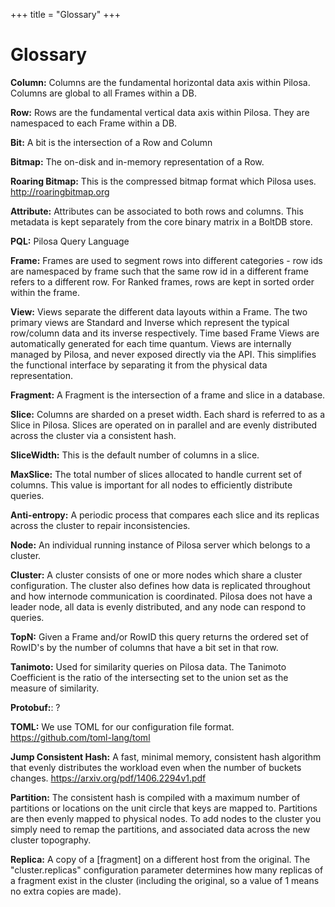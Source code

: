 +++
title = "Glossary"
+++

# Glossary

**Column:** Columns are the fundamental horizontal data axis within Pilosa.  Columns are global to all Frames within a DB.

**Row:** Rows are the fundamental vertical data axis within Pilosa.  They are namespaced to each Frame within a DB.

**Bit:** A bit is the intersection of a Row and Column

**Bitmap:** The on-disk and in-memory representation of a Row.

**Roaring Bitmap:** This is the compressed bitmap format which Pilosa uses.
 http://roaringbitmap.org

**Attribute:** Attributes can be associated to both rows and columns.  This metadata is kept separately from the core binary matrix in a BoltDB store.

**PQL:** Pilosa Query Language

**Frame:** Frames are used to segment rows into different categories - row ids are namespaced by frame such that the same row id in a different frame refers to a different row. For Ranked frames, rows are kept in sorted order within the frame. 

**View:** Views separate the different data layouts within a Frame. The two primary views are Standard and Inverse which represent the typical row/column data and its inverse respectively. Time based Frame Views are automatically generated for each time quantum. Views are internally managed by Pilosa, and never exposed directly via the API. This simplifies the functional interface by separating it from the physical data representation.

**Fragment:** A Fragment is the intersection of a frame and slice in a database.

**Slice:** Columns are sharded on a preset width. Each shard is referred to as a Slice in Pilosa. Slices are operated on in parallel and are evenly distributed across the cluster via a consistent hash.

**SliceWidth:** This is the default number of columns in a slice.

**MaxSlice:** The total number of slices allocated to handle current set of columns.  This value is important for all nodes to efficiently distribute queries.

**Anti-entropy:** A periodic process that compares each slice and its replicas across the cluster to repair inconsistencies.

**Node:** An individual running instance of Pilosa server which belongs to a cluster.  

**Cluster:** A cluster consists of one or more nodes which share a cluster configuration. The cluster also defines how data is replicated throughout and how internode communication is coordinated. Pilosa does not have a leader node, all data is evenly distributed, and any node can respond to queries.

**TopN:** Given a Frame and/or RowID this query returns the ordered set of RowID's by the number of columns that have a bit set in that row.

**Tanimoto:** Used for similarity queries on Pilosa data. The Tanimoto Coefficient is the ratio of the intersecting set to the union set as the measure of similarity. 

**Protobuf:**: ?

**TOML:** We use TOML for our configuration file format. https://github.com/toml-lang/toml

**Jump Consistent Hash:** A fast, minimal memory, consistent hash algorithm that evenly distributes the workload even when the number of buckets changes.
https://arxiv.org/pdf/1406.2294v1.pdf

**Partition:** The consistent hash is compiled with a maximum number of partitions or locations on the unit circle that keys are mapped to. Partitions are then evenly mapped to physical nodes. To add nodes to the cluster you simply need to remap the partitions, and associated data across the new cluster topography.

**Replica:** A copy of a [fragment] on a different host from the original. The "cluster.replicas" configuration parameter determines how many replicas of a fragment exist in the cluster (including the original, so a value of 1 means no extra copies are made).
